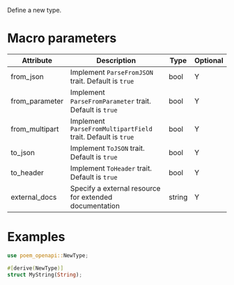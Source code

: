 Define a new type.

# Macro parameters

| Attribute      | Description                                                  | Type   | Optional |
|----------------|--------------------------------------------------------------|--------|----------|
| from_json      | Implement `ParseFromJSON` trait. Default is `true`           | bool   | Y        |
| from_parameter | Implement `ParseFromParameter` trait. Default is `true`      | bool   | Y        |
| from_multipart | Implement `ParseFromMultipartField` trait. Default is `true` | bool   | Y        |
| to_json        | Implement `ToJSON` trait. Default is `true`                  | bool   | Y        |
| to_header      | Implement `ToHeader` trait. Default is `true`                | bool   | Y        |
| external_docs  | Specify a external resource for extended documentation       | string | Y        |

# Examples

```rust
use poem_openapi::NewType;

#[derive(NewType)]
struct MyString(String);
```

